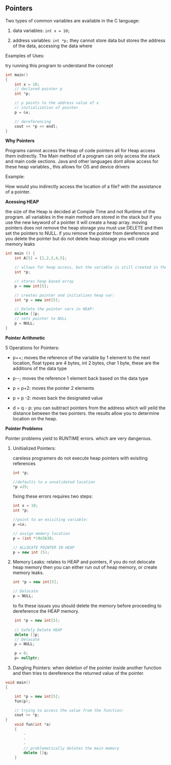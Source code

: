 ## Pointers

Two types of common variables are available in the C language:

1. data variables: `int x = 10;`

2. address variables: `int *p;` they cannot store data but stores the address of the data, accessing the data where 

Examples of Uses:

try running this program to understand the concept

```cpp
int main() 
{
    int x = 10;
    // declared pointer p
    int *p;

    // p points to the address value of x
    // initialization of pointer
    p = &x; 

    // dereferencing 
    cout << *p << endl;
}
```

**Why Pointers**

Programs cannot access the Heap of code pointers all for Heap access them indirectly. The Main method of a program can only access the stack and main code sections. Java and other languages dont allow access for these heap variables., this allows for OS and device drivers


Example:

How would you indirectly access the location of a file? with the assistance of a pointer.

**Acessing HEAP**

the size of the Heap is decided at Compile Time and not Runtime of the program. all variables in the main method are stored in the stack but if you use the new keyword of a pointer it will create a heap array. moving pointers does not remove the heap storage you must use DELETE and then set the pointers to NULL. if you remove the pointer from dereference and you delete the pointer but do not delete heap storage you will create memory leaks

```c++
int main () {
    int A[5] = {1,2,3,4,5};

    // allows for heap access, but the variable is still created in the stack
    int *p;

    // stores heap based array
    p = new int[5];

    // creates pointer and initializes heap var:
    int *p = new int[5];

    // Delete the pointer vars in HEAP:
    delete []p;
    // sets pointer to NULL
    p = NULL;
}
```

**Pointer Arithmetic**

5 Operations for Pointers:

* p++; moves the reference of the variable by 1 element to the next location, float types are 4 bytes, int 2 bytes, char 1 byte, these are the additions of the data type 

* p--; moves the reference 1 element back based on the data type
* p = p+2: moves the pointer 2 elements
* p = p -2: moves back the designated value
* d = q - p: you can subtract pointers from the address which will yeild the distance between the two pointers. the results allow you to determine location on the heap.

**Pointer Problems**

Pointer problems yield to RUNTIME errors. which are very dangerous.

1. Unitiialized Pointers:
    
    careless programers do not execute heap pointers with exisiting references

    ```c++
    int *p;
    
    //defaults to a unvalidated location
    *p =25;
    ```

    fixing these errors requires two steps:

     ```c++
    int x = 10;
    int *p;
    
    //point to an exisiting variable:
    p =&x;

    // assign memory location 
    p = (int *)0x5638;

    // ALLOCATE POINTER IN HEAP
    p = new int (5);
    ```

2. Memory Leaks: relates to HEAP and pointers, if you do not delocate heap memory then you can either run out of heap memory, or create memory leaks.

    ```c++
    int *p = new int[5];
    
    // Delocate
    p = NULL;
    ```

    to fix these issues you should delete the memory before proceeding to dereference the HEAP memory.
```c++
    int *p = new int[5];
    
    // Safely Delete HEAP
    delete []p;
    // Delocate
    p = NULL;

    p = 0;
    p= nullptr;
```

3. Dangling Pointers: when deletion of the pointer inside another function and then tries to dereference the returned value of the pointer.

```c++
void main() 
{

    int *p = new int[5];
    fun(p);

    // trying to access the value from the function:
    cout << *p;
}
    void fun(int *a)
    {
        -
        -
        -
        // problematically deletes the main memory
        delete []q;
    }
```